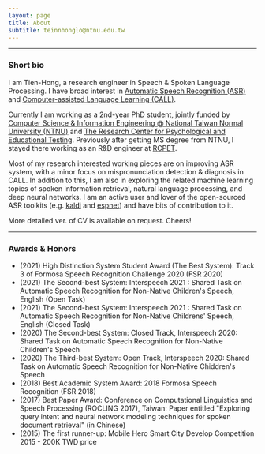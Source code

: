 ```yaml
---
layout: page
title: About
subtitle: teinnhonglo@ntnu.edu.tw
---
```


-------------------
### Short bio
I am Tien-Hong, a research engineer in Speech & Spoken Language Processing. I have broad interest in [Automatic Speech Recognition (ASR)](https://en.wikipedia.org/wiki/Speech_recognition) and [Computer-assisted Language Learning (CALL)](https://en.wikipedia.org/wiki/Computer-assisted_language_learning).

Currently I am working as a 2nd-year PhD student, jointly funded by [Computer Science & Information Engineering @ National Taiwan Normal University (NTNU)](https://www.csie.ntnu.edu.tw/) and [The Research Center for Psychological and Educational Testing](https://www.rcpet.ntnu.edu.tw/). Previously after getting MS degree from NTNU, I stayed there working as an R&D engineer at [RCPET](https://www.rcpet.ntnu.edu.tw/).

Most of my research interested working pieces are on improving ASR system, with a minor focus on mispronunciation detection & diagnosis in CALL. In addition to this, I am also in exploring the related machine learning topics of spoken information retrieval, natural language processing, and deep neural networks. I am an active user and lover of the open-sourced ASR toolkits (e.g. [kaldi](http://kaldi-asr.org) and [espnet](https://espnet.github.io/espnet)) and have bits of contribution to it.

More detailed ver. of CV is available on request. Cheers!

-------------------
### Awards & Honors
* (2021) High Distinction System Student Award (The Best System): Track 3 of Formosa Speech Recognition Challenge 2020 (FSR 2020)
* (2021) The Second-best System: Interspeech 2021 : Shared Task on Automatic Speech Recognition for Non-Native Children's Speech, English (Open Task)
* (2021) The Second-best System: Interspeech 2021 : Shared Task on Automatic Speech Recognition for Non-Native Childrens' Speech, English (Closed Task)
* (2020) The Second-best System: Closed Track, Interspeech 2020: Shared Task on Automatic Speech Recognition for Non-Native Children's Speech
* (2020) The Third-best System: Open Track, Interspeech 2020: Shared Task on Automatic Speech Recognition for Non-Native Chiddren's Speech
* (2018) Best Academic System Award: 2018 Formosa Speech Recognition (FSR 2018)
* (2017) Best Paper Award: Conference on Computational Linguistics and Speech Processing (ROCLING 2017), Taiwan: Paper entitled "Exploring query intent and neural network modeling techniques for spoken document retrieval" (in Chinese)
* (2015) The first runner-up: Mobile Hero Smart City Develop Competition 2015 - 200K TWD price
